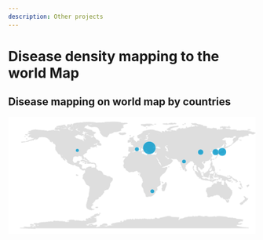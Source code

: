 ```yaml
---
description: Other projects
---
```


# Disease density mapping to the world Map

## Disease mapping on world map by countries

![World Map ](.gitbook/assets/wmap_ra_gb.png)

